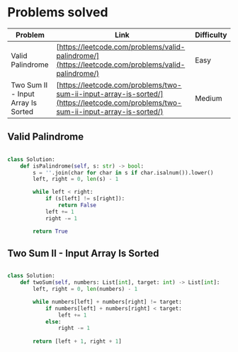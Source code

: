 # Problems solved

| Problem | Link | Difficulty |
|---------|------|------------|
| Valid Palindrome | [https://leetcode.com/problems/valid-palindrome/](https://leetcode.com/problems/valid-palindrome/) | Easy |
| Two Sum II - Input Array Is Sorted | [https://leetcode.com/problems/two-sum-ii-input-array-is-sorted/](https://leetcode.com/problems/two-sum-ii-input-array-is-sorted/) | Medium |

## Valid Palindrome

```py

class Solution:
    def isPalindrome(self, s: str) -> bool:
        s = ''.join(char for char in s if char.isalnum()).lower()
        left, right = 0, len(s) - 1

        while left < right:
            if (s[left] != s[right]):
                return False
            left += 1
            right -= 1

        return True
```

## Two Sum II - Input Array Is Sorted

```py

class Solution:
    def twoSum(self, numbers: List[int], target: int) -> List[int]:
        left, right = 0, len(numbers) - 1

        while numbers[left] + numbers[right] != target:
            if numbers[left] + numbers[right] < target:
                left += 1
            else:
                right -= 1
        
        return [left + 1, right + 1]
        

```
